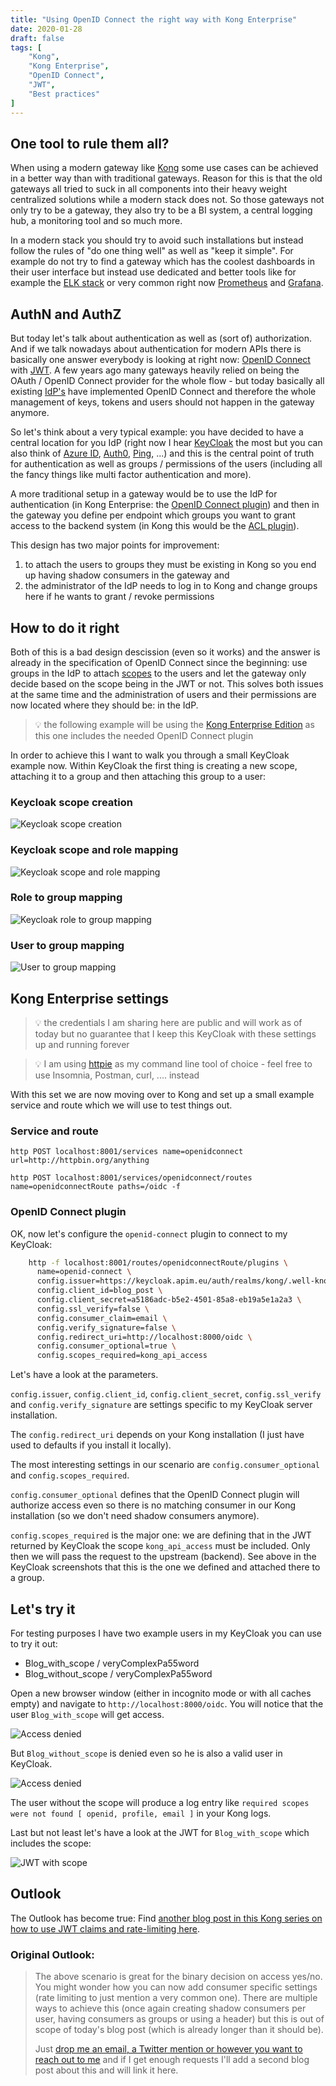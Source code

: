 ```yaml
---
title: "Using OpenID Connect the right way with Kong Enterprise"
date: 2020-01-28
draft: false
tags: [
    "Kong",
    "Kong Enterprise",
    "OpenID Connect",
    "JWT",
    "Best practices"
]
---
```

## One tool to rule them all?

When using a modern gateway like [Kong](https://konghq.com) some use cases can be achieved in a better way than with traditional gateways. Reason for this is that the old gateways all tried to suck in all components into their heavy weight centralized solutions while a modern stack does not. So those gateways not only try to be a gateway, they also try to be a BI system, a central logging hub, a monitoring tool and so much more.

In a modern stack you should try to avoid such installations but instead follow the rules of "do one thing well" as well as "keep it simple". For example do not try to find a gateway which has the coolest dashboards in their user interface but instead use dedicated and better tools like for example the [ELK stack](https://en.wikipedia.org/wiki/Elasticsearch) or very common right now [Prometheus](https://prometheus.io/) and [Grafana](https://grafana.com/grafana/dashboards/7424).

## AuthN and AuthZ

But today let's talk about authentication as well as (sort of) authorization. And if we talk nowadays about authentication for modern APIs there is basically one answer everybody is looking at right now: [OpenID Connect](https://en.wikipedia.org/wiki/OpenID_Connect) with [JWT](https://en.wikipedia.org/wiki/JSON_Web_Token). A few years ago many gateways heavily relied on being the OAuth / OpenID Connect provider for the whole flow - but today basically all existing [IdP's](https://en.wikipedia.org/wiki/Identity_provider) have implemented OpenID Connect and therefore the whole management of keys, tokens and users should not happen in the gateway anymore.

So let's think about a very typical example: you have decided to have a central location for you IdP (right now I hear [KeyCloak](https://www.keycloak.org/) the most but you can also think of [Azure ID](https://azure.microsoft.com/en-us/product-categories/identity/), [Auth0](https://auth0.com/), [Ping](https://www.pingidentity.com/en.html), ...) and this is the central point of truth for authentication as well as groups / permissions of the users (including all the fancy things like multi factor authentication and more).

A more traditional setup in a gateway would be to use the IdP for authentication (in Kong Enterprise: the [OpenID Connect plugin](https://docs.konghq.com/hub/kong-inc/openid-connect/)) and then in the gateway you define per endpoint which groups you want to grant access to the backend system (in Kong this would be the [ACL plugin](https://docs.konghq.com/hub/kong-inc/acl/)).

This design has two major points for improvement:

1. to attach the users to groups they must be existing in Kong so you end up having shadow consumers in the gateway and
2. the administrator of the IdP needs to log in to Kong and change groups here if he wants to grant / revoke permissions

## How to do it right

Both of this is a bad design descission (even so it works) and the answer is already in the specification of OpenID Connect since the beginning: use groups in the IdP to attach [scopes](https://auth0.com/docs/scopes/current/oidc-scopes) to the users and let the gateway only decide based on the scope being in the JWT or not. This solves both issues at the same time and the administration of users and their permissions are now located where they should be: in the IdP.

> :bulb: the following example will be using the [Kong Enterprise Edition](https://docs.konghq.com/enterprise/) as this one includes the needed OpenID Connect plugin

In order to achieve this I want to walk you through a small KeyCloak example now. Within KeyCloak the first thing is creating a new scope, attaching it to a group and then attaching this group to a user:

### Keycloak scope creation

![Keycloak scope creation](/img/KeycloakScope.png)

### Keycloak scope and role mapping

![Keycloak scope and role mapping](/img/KeycloakScopeRoleMapping.png)

### Role to group mapping

![Keycloak role to group mapping](/img/KeycloakRoleToGroup.png)

### User to group mapping

![User to group mapping](/img/Keycloak_user_to_group.png)

## Kong Enterprise settings

> :bulb: the credentials I am sharing here are public and will work as of today but no guarantee that I keep this KeyCloak with these settings up and running forever

> :bulb: I am using [httpie](https://httpie.org/) as my command line tool of choice - feel free to use Insomnia, Postman, curl, .... instead

With this set we are now moving over to Kong and set up a small example service and route which we will use to test things out.

### Service and route

`http POST localhost:8001/services name=openidconnect url=http://httpbin.org/anything`

`http POST localhost:8001/services/openidconnect/routes name=openidconnectRoute paths=/oidc -f`

### OpenID Connect plugin

OK, now let's configure the `openid-connect` plugin to connect to my KeyCloak:

``` bash
    http -f localhost:8001/routes/openidconnectRoute/plugins \
      name=openid-connect \
      config.issuer=https://keycloak.apim.eu/auth/realms/kong/.well-known/openid-configuration \
      config.client_id=blog_post \
      config.client_secret=a5186adc-b5e2-4501-85a8-eb19a5e1a2a3 \
      config.ssl_verify=false \
      config.consumer_claim=email \
      config.verify_signature=false \
      config.redirect_uri=http://localhost:8000/oidc \
      config.consumer_optional=true \
      config.scopes_required=kong_api_access
```

Let's have a look at the parameters.

`config.issuer`, `config.client_id`, `config.client_secret`, `config.ssl_verify` and `config.verify_signature` are settings specific to my KeyCloak server installation.

The `config.redirect_uri` depends on your Kong installation (I just have used to defaults if you install it locally).

The most interesting settings in our scenario are `config.consumer_optional` and `config.scopes_required`.

`config.consumer_optional` defines that the OpenID Connect plugin will authorize access even so there is no matching consumer in our Kong installation (so we don't need shadow consumers anymore).

`config.scopes_required` is the major one: we are defining that in the JWT returned by KeyCloak the scope `kong_api_access` must be included. Only then we will pass the request to the upstream (backend). See above in the KeyCloak screenshots that this is the one we defined and attached there to a group.

## Let's try it

For testing purposes I have two example users in my KeyCloak you can use to try it out:

* Blog_with_scope / veryComplexPa55word
* Blog_without_scope / veryComplexPa55word

Open a new browser window (either in incognito mode or with all caches empty) and navigate to `http://localhost:8000/oidc`. You will notice that the user `Blog_with_scope` will get access.

![Access denied](/img/oidcAccessGranted.png)

But `Blog_without_scope` is denied even so he is also a valid user in KeyCloak.

![Access denied](/img/oidcAccessDenied.png)

The user without the scope will produce a log entry like `required scopes were not found [ openid, profile, email ]` in your Kong logs.

Last but not least let's have a look at the JWT for `Blog_with_scope` which includes the scope:

![JWT with scope](/img/oidcJwtWithScope.png)

## Outlook

The Outlook has become true: Find [another blog post in this Kong series on how to use JWT claims and rate-limiting here](/blog/20200810_kong_jwt_rate_limiting/).

### Original Outlook:

> The above scenario is great for the binary decision on access yes/no. You might wonder how you can now add consumer specific settings (rate limiting to just mention a very common one). There are multiple ways to achieve this (once again creating shadow consumers per user, having consumers as groups or using a header) but this is out of scope of today's blog post (which is already longer than it should be).
> 
> Just [drop me an email, a Twitter mention or however you want to reach out to me](/) and if I get enough requests I'll add a second blog post about this and will link it here.
